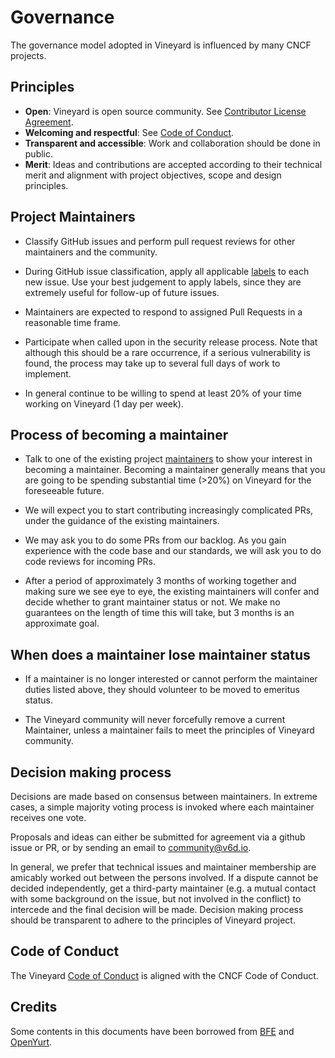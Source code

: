 # Governance

The governance model adopted in Vineyard is influenced by many CNCF projects.

## Principles

- **Open**: Vineyard is open source community. See [Contributor License Agreement](https://cla-assistant.io/v6d-io/v6d).
- **Welcoming and respectful**: See [Code of Conduct](https://github.com/cncf/foundation/blob/master/code-of-conduct.md).
- **Transparent and accessible**: Work and collaboration should be done in public.
- **Merit**: Ideas and contributions are accepted according to their technical merit
  and alignment with project objectives, scope and design principles.

## Project Maintainers

* Classify GitHub issues and perform pull request reviews for other maintainers and the community.

* During GitHub issue classification, apply all applicable [labels](https://github.com/v6d-io/v6d/labels)
  to each new issue. Use your best judgement to apply labels, since they are extremely useful for follow-up of future issues. 

* Maintainers are expected to respond to assigned Pull Requests in a reasonable time frame.

* Participate when called upon in the security release process. Note
  that although this should be a rare occurrence, if a serious vulnerability is found, the process
  may take up to several full days of work to implement.

* In general continue to be willing to spend at least 20% of your time working on Vineyard (1 day per week).

## Process of becoming a maintainer

* Talk to one of the existing project [maintainers](MAINTAINERS.md) to show your interest in becoming a
  maintainer. Becoming a maintainer generally means that you are going to be spending substantial
  time (>20%) on Vineyard for the foreseeable future. 

* We will expect you to start contributing increasingly complicated PRs, under the guidance of the existing maintainers.

* We may ask you to do some PRs from our backlog. As you gain experience with the code base and our standards, 
  we will ask you to do code reviews for incoming PRs.

* After a period of approximately 3 months of working together and making sure we see eye to eye, the existing
  maintainers will confer and decide whether to grant maintainer status or not. 
  We make no guarantees on the length of time this will take, but 3 months is an approximate goal.

## When does a maintainer lose maintainer status

* If a maintainer is no longer interested or cannot perform the maintainer duties listed above, they
  should volunteer to be moved to emeritus status. 

* The Vineyard community will never forcefully remove a current Maintainer, unless a maintainer fails to meet 
  the principles of Vineyard community.

## Decision making process

Decisions are made based on consensus between maintainers. In extreme cases, a simple majority voting process is invoked 
where each maintainer receives one vote.

Proposals and ideas can either be submitted for agreement via a github issue or PR,
or by sending an email to [community@v6d.io](mailto:community@v6d.io).

In general, we prefer that technical issues and maintainer membership are amicably worked out between the persons involved.
If a dispute cannot be decided independently, get a third-party maintainer (e.g. a mutual contact with some background
on the issue, but not involved in the conflict) to intercede and the final decision will be made.
Decision making process should be transparent to adhere to the principles of Vineyard project.

## Code of Conduct

The Vineyard [Code of Conduct](CODE_OF_CONDUCT.md) is aligned with the CNCF Code of Conduct.

## Credits

Some contents in this documents have been borrowed from [BFE](https://github.com/bfenetworks/bfe/blob/develop/GOVERNANCE.md)
and [OpenYurt](https://github.com/alibaba/openyurt/blob/master/GOVERNANCE.md).
